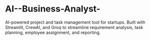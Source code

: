 # AI--Business-Analyst-
AI-powered project and task management tool for startups. Built with Streamlit, CrewAI, and Groq to streamline requirement analysis, task planning, employee assignment, and reporting.
